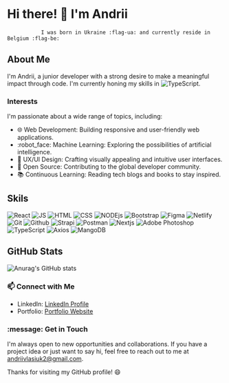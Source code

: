 # Hi there! :wave: I'm Andrii 
    
               I was born in Ukraine :flag-ua: and currently reside in Belgium :flag-be:  
   


## About Me
I'm Andrii, a junior developer with a strong desire to make a meaningful impact through code. I'm currently honing my skills in ![TypeScript](https://img.shields.io/badge/typescript-3178C6?style=for-the-badge&logo=typescript&logoColor=white).

### Interests
I'm passionate about a wide range of topics, including:
- :globe_with_meridians: Web Development: Building responsive and user-friendly web applications.
- :robot_face: Machine Learning: Exploring the possibilities of artificial intelligence.
- :art: UX/UI Design: Crafting visually appealing and intuitive user interfaces.
- :seedling: Open Source: Contributing to the global developer community.
- :books: Continuous Learning: Reading tech blogs and books to stay inspired.

  
## Skils
![React](https://img.shields.io/badge/React-20232A?style=for-the-badge&logo=react&logoColor=61DAFB)
![JS](https://img.shields.io/badge/javascript%20-%23323330.svg?&style=for-the-badge&logo=javascript&logoColor=%23F7DF1E)
![HTML](https://img.shields.io/badge/HTML5%20-%23E34F26.svg?style=for-the-badge&logo=html5&logoColor=white)
![CSS](https://img.shields.io/badge/CSS%20-%231572B6.svg?style=for-the-badge&logo=css3&logoColor=white)
![NODEjs](https://img.shields.io/badge/node.js%20-%2343853D.svg?&style=for-the-badge&logo=node.js&logoColor=white)
![Bootstrap](https://img.shields.io/badge/bootstrap-%23563D7C.svg?style=for-the-badge&logo=bootstrap&logoColor=white)
![Figma](https://img.shields.io/badge/figma-%23F24E1E.svg?style=for-the-badge&logo=figma&logoColor=white)
![Netlify](https://img.shields.io/badge/Netlify-00C7B7?style=for-the-badge&logo=netlify&logoColor=white)
![Git](https://img.shields.io/badge/git-F05032?style=for-the-badge&logo=git&logoColor=white)
![Github](https://img.shields.io/badge/github-181717?style=for-the-badge&logo=github&logoColor=white)
![Strapi](https://img.shields.io/badge/strapi-2F2E8B?style=for-the-badge&logo=strapi&logoColor=white)
![Postman](https://img.shields.io/badge/postman-FF6C37?style=for-the-badge&logo=postman&logoColor=white)
![Nextjs](https://img.shields.io/badge/next.js-3880FF?style=for-the-badge&logo=next.js&logoColor=white)
![Adobe Photoshop](https://img.shields.io/badge/adobe_photoshop-5A29E4?style=for-the-badge&logo=adobephotoshop&logoColor=white)
![TypeScript](https://img.shields.io/badge/typescript-3178C6?style=for-the-badge&logo=typescript&logoColor=white)
![Axios](https://img.shields.io/badge/axios-5A29E4?style=for-the-badge&logo=axios&logoColor=white)
![MangoDB](https://img.shields.io/badge/mangoDb-5A29E4?style=for-the-badge&logo=mangoDb&logoColor=white)


## GitHub Stats
![Anurag's GitHub stats](https://github-readme-stats.vercel.app/api?username=andriivam&&show=reviews,discussions_started,discussions_answered,prs_merged,prs_merged_percentage)


### :mailbox: Connect with Me

- LinkedIn: [LinkedIn Profile](https://www.linkedin.com/in/andrii-vlasiuk-b0030789/)
- Portfolio: [Portfolio Website](link)

### :message: Get in Touch

I'm always open to new opportunities and collaborations. If you have a project idea or just want to say hi, feel free to reach out to me at andriivlasiuk2@gmail.com.


Thanks for visiting my GitHub profile! 😄

